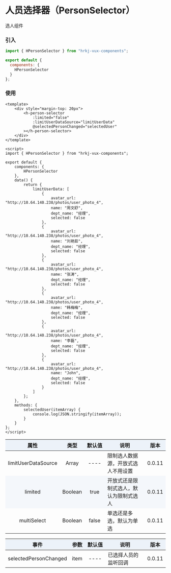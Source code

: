 # 人员选择器（PersonSelector）

选人组件

<h-person-selector />

### 引入

```js
import { HPersonSelector } from "hrkj-vux-components";

export default {
  components: {
    HPersonSelector
  }
};
```

### 使用

```vue
<template>
    <div style="margin-top: 20px">
        <h-person-selector
            :limited="false"
            :limitUserDataSource="limitUserData"
            @selectedPersonChanged="selectedUser"
        ></h-person-selector>
    </div>
</template>

<script>
import { HPersonSelector } from "hrkj-vux-components";

export default {
    components: {
        HPersonSelector
    },
    data() {
        return {
            limitUserData: [
                {
                    avatar_url: "http://10.64.140.238/photos/user_photo_4",
                    name: "周文舒",
                    dept_name: "经理",
                    selected: false
                },
                {
                    avatar_url: "http://10.64.140.238/photos/user_photo_4",
                    name: "刘艳茹",
                    dept_name: "经理",
                    selected: false
                },
                {
                    avatar_url: "http://10.64.140.238/photos/user_photo_4",
                    name: "张涛",
                    dept_name: "经理",
                    selected: false
                },
                {
                    avatar_url: "http://10.64.140.238/photos/user_photo_4",
                    name: "韩梅梅",
                    dept_name: "经理",
                    selected: false
                },
                {
                    avatar_url: "http://10.64.140.238/photos/user_photo_4",
                    name: "李磊",
                    dept_name: "经理",
                    selected: false
                },
                {
                    avatar_url: "http://10.64.140.238/photos/user_photo_4",
                    name: "John",
                    dept_name: "经理",
                    selected: false
                }
            ]
        };
    },
    methods: {
        selectedUser(itemArray) {
            console.log(JSON.stringify(itemArray));
        }
    }
};
</script>
```

<test />

|      属性      | 类型  | 默认值 | 说明   | 版本 |
| :------------: | :---: | :----: | :----- | :----- |
| limitUserDataSource | Array |  ----  | 限制选人数据源，开放式选人不用设置 | 0.0.11 |
| limited | Boolean |  true  | 开放式还是限制式选人，默认为限制式选人 | 0.0.11 |
| multiSelect | Boolean |  false  | 单选还是多选，默认为单选 | 0.0.11 |

<test backgroundColor="cadetblue"/>

|      事件      | 参数  | 默认值 | 说明   | 版本 |
| :------------: | :---: | :----: | :----- | :----- |
| selectedPersonChanged | item |  ----  | 已选择人员的监听回调 | 0.0.11 |


<style scoped>
    table {
      width: 100%; /*表格宽度*/
      border-collapse: collapse; /*使用单一线条的边框*/
      empty-cells: show; /*单元格无内容依旧绘制边框*/
    }
	
  table th,td {
    height: 35px; /*统一每一行的默认高度*/
  }
	
  table th {
      font-weight: bold; /*加粗*/
      text-align: center !important; /*内容居中，加上 !important 避免被 Markdown 样式覆盖*/
      background: #ECF2F9; /*背景色*/
      white-space: nowrap; /*表头内容强制在一行显示*/
  }
	
  /* 隔行变色 */
  table tbody tr:nth-child(2n) {
      background: #F4F7FB; 
  }
  /* 悬浮变色 */
  /* table tr:hover {
      background: #B2B2B2; 
  }
	 */
  /* 首列不换行 */
  table td:nth-child(1) {
      white-space: nowrap; 
  }
  /* 指定列宽度 */
  table th:nth-of-type(4) {  
    width: 100%;
    white-space: nowrap;
  }
</style>

